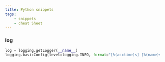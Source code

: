 ```yaml
---
title: Python snippets
tags:
    - snippets
    - cheat Sheet
---
```


### log 

```python title="log to console"
log = logging.getLogger(__name__)
logging.basicConfig(level=logging.INFO, format="[%(asctime)s] [%(name)s] %(levelname)s - %(message)s", datefmt='%H:%M:%S')
```

